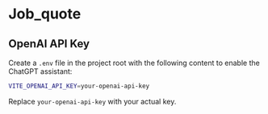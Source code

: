 # Job_quote

## OpenAI API Key

Create a `.env` file in the project root with the following content to enable the ChatGPT assistant:

```bash
VITE_OPENAI_API_KEY=your-openai-api-key
```

Replace `your-openai-api-key` with your actual key.
